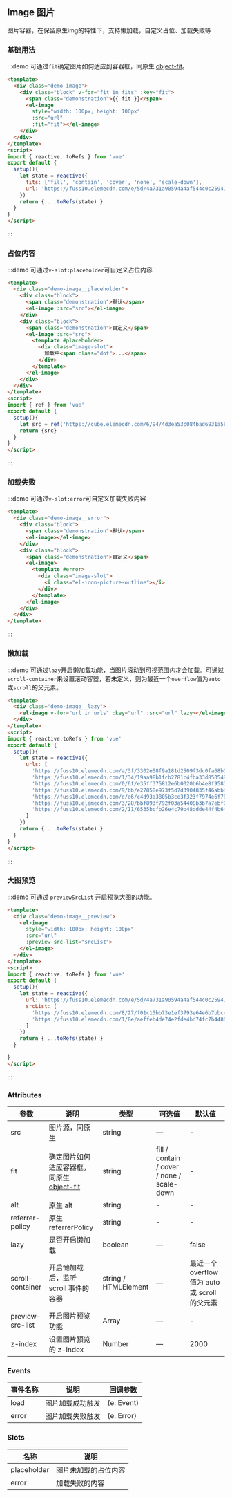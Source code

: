 ## Image 图片
图片容器，在保留原生img的特性下，支持懒加载，自定义占位、加载失败等

### 基础用法

:::demo 可通过`fit`确定图片如何适应到容器框，同原生 [object-fit](https://developer.mozilla.org/en-US/docs/Web/CSS/object-fit)。
```html
<template>
  <div class="demo-image">
    <div class="block" v-for="fit in fits" :key="fit">
      <span class="demonstration">{{ fit }}</span>
      <el-image
        style="width: 100px; height: 100px"
        :src="url"
        :fit="fit"></el-image>
    </div>
  </div>
</template>
<script>
import { reactive, toRefs } from 'vue'
export default {
  setup(){
    let state = reactive({
      fits: ['fill', 'contain', 'cover', 'none', 'scale-down'],
      url: 'https://fuss10.elemecdn.com/e/5d/4a731a90594a4af544c0c25941171jpeg.jpeg'
    })
    return { ...toRefs(state) }
  }
}
</script>
```
:::

### 占位内容

:::demo 可通过`v-slot:placeholder`可自定义占位内容
```html
<template>
  <div class="demo-image__placeholder">
    <div class="block">
      <span class="demonstration">默认</span>
      <el-image :src="src"></el-image>
    </div>
    <div class="block">
      <span class="demonstration">自定义</span>
      <el-image :src="src">
        <template #placeholder>
          <div class="image-slot">
            加载中<span class="dot">...</span>
          </div>
        </template>
      </el-image>
    </div>
  </div>
</template>
<script>
import { ref } from 'vue'
export default {
  setup(){
    let src = ref('https://cube.elemecdn.com/6/94/4d3ea53c084bad6931a56d5158a48jpeg.jpeg')
    return {src}
  }
}
</script>
```
:::

### 加载失败

:::demo 可通过`v-slot:error`可自定义加载失败内容
```html
<template>
  <div class="demo-image__error">
    <div class="block">
      <span class="demonstration">默认</span>
      <el-image></el-image>
    </div>
    <div class="block">
      <span class="demonstration">自定义</span>
      <el-image>
        <template #error>
          <div class="image-slot">
            <i class="el-icon-picture-outline"></i>
          </div>
        </template>
      </el-image>
    </div>
  </div>
</template>
```
:::

### 懒加载

:::demo 可通过`lazy`开启懒加载功能，当图片滚动到可视范围内才会加载。可通过`scroll-container`来设置滚动容器，若未定义，则为最近一个`overflow`值为`auto`或`scroll`的父元素。
```html
<template>
  <div class="demo-image__lazy">
    <el-image v-for="url in urls" :key="url" :src="url" lazy></el-image>
  </div>
</template>
<script>
import { reactive,toRefs } from 'vue'
export default {
  setup(){
    let state = reactive({
      urls: [
        'https://fuss10.elemecdn.com/a/3f/3302e58f9a181d2509f3dc0fa68b0jpeg.jpeg',
        'https://fuss10.elemecdn.com/1/34/19aa98b1fcb2781c4fba33d850549jpeg.jpeg',
        'https://fuss10.elemecdn.com/0/6f/e35ff375812e6b0020b6b4e8f9583jpeg.jpeg',
        'https://fuss10.elemecdn.com/9/bb/e27858e973f5d7d3904835f46abbdjpeg.jpeg',
        'https://fuss10.elemecdn.com/d/e6/c4d93a3805b3ce3f323f7974e6f78jpeg.jpeg',
        'https://fuss10.elemecdn.com/3/28/bbf893f792f03a54408b3b7a7ebf0jpeg.jpeg',
        'https://fuss10.elemecdn.com/2/11/6535bcfb26e4c79b48ddde44f4b6fjpeg.jpeg'
      ]
    })
    return { ...toRefs(state) }
  }
}
</script>
```
:::

### 大图预览

:::demo 可通过 `previewSrcList` 开启预览大图的功能。
```html
<template>
  <div class="demo-image__preview">
    <el-image 
      style="width: 100px; height: 100px"
      :src="url" 
      :preview-src-list="srcList">
    </el-image>
  </div>
</template>
<script>
import { reactive, toRefs } from 'vue'
export default {
  setup(){
    let state = reactive({
      url: 'https://fuss10.elemecdn.com/e/5d/4a731a90594a4af544c0c25941171jpeg.jpeg',
      srcList: [
        'https://fuss10.elemecdn.com/8/27/f01c15bb73e1ef3793e64e6b7bbccjpeg.jpeg',
        'https://fuss10.elemecdn.com/1/8e/aeffeb4de74e2fde4bd74fc7b4486jpeg.jpeg'
      ]
    })
    return { ...toRefs(state) }
  }

}
</script>
```
:::

### Attributes
| 参数      | 说明    | 类型      | 可选值       | 默认值   |
|---------- |-------- |---------- |-------------  |-------- |
| src | 图片源，同原生 | string | — | - |
| fit | 确定图片如何适应容器框，同原生 [object-fit](https://developer.mozilla.org/en-US/docs/Web/CSS/object-fit) | string | fill / contain / cover / none / scale-down | - |
| alt | 原生 alt | string | - | - |
| referrer-policy | 原生 referrerPolicy | string | - | - |
| lazy | 是否开启懒加载 | boolean | — | false |
| scroll-container | 开启懒加载后，监听 scroll 事件的容器 | string / HTMLElement | — | 最近一个 overflow 值为 auto 或 scroll 的父元素 |
| preview-src-list | 开启图片预览功能 | Array | — | - |
| z-index | 设置图片预览的 z-index | Number | — | 2000 |

### Events
| 事件名称      | 说明    | 回调参数      |
|---------- |-------- |---------- |
| load | 图片加载成功触发 | (e: Event) |
| error | 图片加载失败触发 | (e: Error) |

### Slots
| 名称    | 说明         |
|---------|-------------|
| placeholder | 图片未加载的占位内容 |
| error | 加载失败的内容 |


